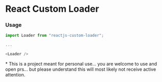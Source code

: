 # React Custom Loader

### Usage

```js
import Loader from "reactjs-custom-loader";

...

<Loader />
```

\* This is a project meant for personal use... you are welcome to use and open prs... but please understand this will most likely not receive active attention.